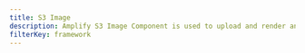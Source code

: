 ```yaml
---
title: S3 Image
description: Amplify S3 Image Component is used to upload and render an image from S3 bucket using an image key
filterKey: framework
---
```


<inline-fragment src="~/ui/storage/fragments/web/installation.md"></inline-fragment>

<inline-fragment framework="react" src="~/ui/storage/fragments/web/s3-image.md"></inline-fragment>
<inline-fragment framework="angular" src="~/ui/storage/fragments/web/s3-image.md"></inline-fragment>
<inline-fragment framework="vue" src="~/ui/storage/fragments/web/s3-image.md"></inline-fragment>
<inline-fragment framework="ionic" src="~/ui/storage/fragments/web/s3-image.md"></inline-fragment>
<inline-fragment framework="react-native" src="~/ui/storage/fragments/react-native/s3-image.md"></inline-fragment>